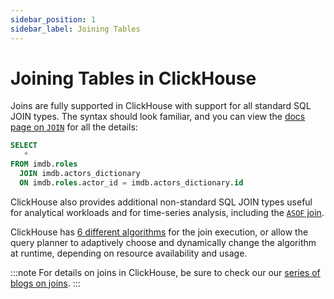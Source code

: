 ```yaml
---
sidebar_position: 1
sidebar_label: Joining Tables
---
```


# Joining Tables in ClickHouse

Joins are fully supported in ClickHouse with support for all standard SQL JOIN types. The syntax should look familiar, and you can view the [docs page on `JOIN`](../sql-reference/statements/select/join.md) for all the details:

```sql
SELECT
   *
FROM imdb.roles
  JOIN imdb.actors_dictionary
  ON imdb.roles.actor_id = imdb.actors_dictionary.id
```

ClickHouse also provides additional non-standard SQL JOIN types useful for analytical workloads and for time-series analysis, including the [`ASOF` join](../sql-reference/statements/select/join.md#asof-join-usage).

ClickHouse has [6 different algorithms](../operations/settings/settings.md#settings-join_algorithm) for the join execution, or allow the query planner to adaptively choose and dynamically change the algorithm at runtime, depending on resource availability and usage.

:::note
For details on joins in ClickHouse, be sure to check our our [series of blogs on joins](http://www.clickhouse.com/blog/clickhouse-fully-supports-joins).
:::
